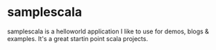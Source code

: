 # samplescala

samplescala is a helloworld application I like to use for demos, blogs & examples. It's a great startin point scala projects.